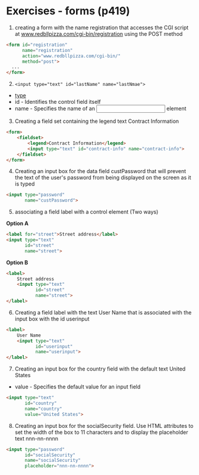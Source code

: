 # Exercises - forms (p419)

1. creating a form with the name registration that accesses the CGI script at www.redbllpizza.com/cgi-bin/registration using the POST method
```html
<form id="registration"
      name="registration"
      action="www.redbllpizza.com/cgi-bin/"
      method="post">
  ...
</form>
```

2. `<input type="text" id="lastName" name="lastNmae">`
- [type](http://www.w3schools.com/tags/att_input_type.asp)
- id   - Identifies the control field itself
- name - Specifies the name of an <input> element

3. Creating a field set containing the legend text Contract Information
```html
<form>
    <fieldset>
        <legend>Contract Information</legend>
        <input type="text" id="contract-info" name="contract-info">
    </fieldset>
</form>
```

4. Creating an input box for the data field custPassword that will prevent the text of the user's password from being displayed on the screen as it is typed
```html
<input type="password"
       name="custPassword">
```

5. associating a field label with a control element (Two ways)

**Option A**
```html
<label for="street">Street address</label>
<input type="text"
       id="street"
       name="street">
```

**Option B**
```html
<label>
    Street address
    <input type="text"
           id="street"
           name="street">
</label>
```

6. Creating a field label with the text User Name that is associated with the input box with the id userinput

```html
<label>
    User Name
    <input type="text"
           id="userinput"
           name="userinput">
</label>
```

7. Creating an input box for the country field with the default text United States
- value - Specifies the default value for an input field

```html
<input type="text"
       id="country"
       name="country"
       value="United States">
```

8. Creating an input box for the socialSecurity field. Use HTML attributes to set the width of the box to 11 characters and to display the placeholder text nnn-nn-nnnn

```html
<input type="password"
       id="socialSecurity"
       name="socialSecurity"
       placeholder="nnn-nn-nnnn">
```

